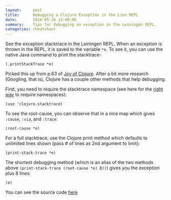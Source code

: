 ```yaml
---
layout:     post
title:      Debugging a Clojure Exception in the Lien REPL 
date:       2016-05-20 13:00:00
summary:    Tips for debugging an exception in the Leiningen REPL. 
categories: cheatsheet 
---
```

See the exception stacktrace in the Leiningen REPL. When an exception is thrown in the REPL, it is saved to the variable `*e`. To see it, you can use the native Java command to print the stacktrace- 

    (.printStackTrace *e)

Picked this up from p.63 of [Joy of Clojure](http://www.joyofclojure.com/). After a bit more research (Googling, that is), Clojure has a couple other methods that help debugging. 

First, you need to require the stacktrace namespace (see here for the [right way](https://github.com/bbatsov/clojure-style-guide#prefer-require-over-use) to require namespaces): 

    (use 'clojure.stacktrace)

To see the root-cause, you can observe that in a nice map which gives `:cause`, `:via`, and `:trace`:

    (root-cause *e)

For a full stacktrace, use the Clojure print method which defaults to unlimited lines shown (pass # of lines as 2nd argument to limit): 
    
    (print-stack-trace *e)

The shortest debugging method (which is an alias of the two methods above `(print-stack-trace (root-cause *e) 8))`) gives you the exception plus 8 lines:

    (e)

You can see the source code [here](https://github.com/clojure/clojure/blob/master/src/clj/clojure/stacktrace.clj)

